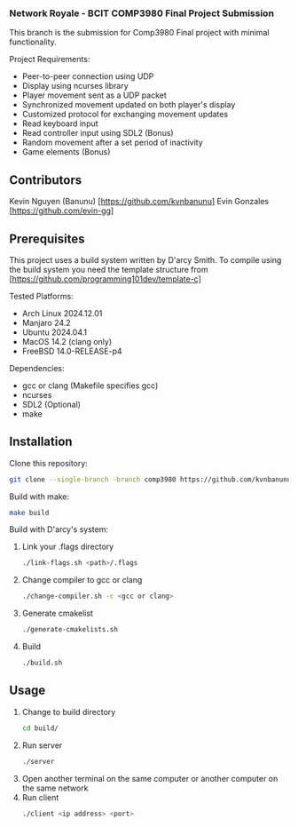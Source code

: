 ### Network Royale - BCIT COMP3980 Final Project Submission

This branch is the submission for Comp3980 Final project with minimal functionality.

Project Requirements:
- Peer-to-peer connection using UDP
- Display using ncurses library
- Player movement sent as a UDP packet
- Synchronized movement updated on both player's display
- Customized protocol for exchanging movement updates
- Read keyboard input
- Read controller input using SDL2 (Bonus)
- Random movement after a set period of inactivity
- Game elements (Bonus)

## Contributors

Kevin Nguyen (Banunu) [https://github.com/kvnbanunu]
Evin Gonzales [https://github.com/evin-gg]

## Prerequisites

This project uses a build system written by D'arcy Smith. To compile using the build system you need the template structure from [https://github.com/programming101dev/template-c]

Tested Platforms:
- Arch Linux 2024.12.01
- Manjaro 24.2
- Ubuntu 2024.04.1
- MacOS 14.2 (clang only)
- FreeBSD 14.0-RELEASE-p4

Dependencies:
- gcc or clang (Makefile specifies gcc)
- ncurses
- SDL2 (Optional)
- make

## Installation

Clone this repository:
```sh
git clone --single-branch -branch comp3980 https://github.com/kvnbanunu/networkroyale
```

Build with make:

```sh
make build
```

Build with D'arcy's system:

1. Link your .flags directory
   ```sh
   ./link-flags.sh <path>/.flags
   ```
2. Change compiler to gcc or clang
   ```sh
   ./change-compiler.sh -c <gcc or clang>
   ```
3. Generate cmakelist
   ```sh
   ./generate-cmakelists.sh
   ```
4. Build
   ```sh
   ./build.sh
   ```

## Usage

1. Change to build directory
   ```sh
   cd build/
   ```
2. Run server
   ```sh
   ./server
   ```
3. Open another terminal on the same computer or another computer on the same network
4. Run client
   ```sh
   ./client <ip address> <port>
   ```
